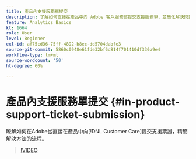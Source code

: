 ```yaml
---
title: 產品內支援服務單提交
description: 了解如何直接在產品中向 Adob​​e 客戶服務部提交支援服務單，並簡化解決問題的流程。
feature: Analytics Basics
kt: 1664
role: User
level: Beginner
exl-id: af75cd36-75ff-4892-b8ec-dd5704dabfe3
source-git-commit: 5860c0948e61fde32bf6d814f701410df330a9e4
workflow-type: tm+mt
source-wordcount: '50'
ht-degree: 60%

---
```


# 產品內支援服務單提交 {#in-product-support-ticket-submission}

瞭解如何在Adobe從直接在產品中向[!DNL Customer Care]提交支援票證，精簡解決方法的流程。

>[!VIDEO](https://video.tv.adobe.com/v/23133/?quality=12&learn=on)
